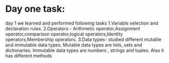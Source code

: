 # Day one task: 
day 1 we learned and performed following tasks
1.Variable selection and declaration rules.
2.Operators - Arithmetic operator,Assignment operator,comparison operator,logical operators,Identity operators,Membership operators.
3.Data types- studied different mutable and immutable data types. Mutable data types are lists, sets and dictionaries. Immutable data types are numbers , strings and tuples. Also it has different methods 
